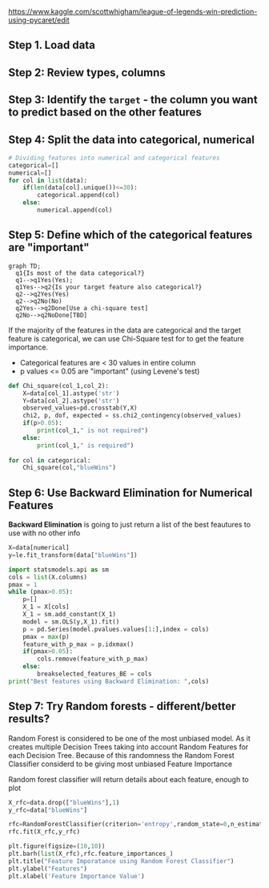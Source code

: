 https://www.kaggle.com/scottwhigham/league-of-legends-win-prediction-using-pycaret/edit

## Step 1. Load data
## Step 2: Review types, columns
## Step 3: Identify the `target` - the column you want to predict based on the other features
## Step 4: Split the data into categorical, numerical
```python
# Dividing features into numerical and categorical features
categorical=[]
numerical=[]
for col in list(data):
    if(len(data[col].unique())<=30):
        categorical.append(col)
    else:
        numerical.append(col)
```
## Step 5: Define which of the categorical features are "important"
``` mermaid
graph TD;
  q1{Is most of the data categorical?}
  q1-->q1Yes(Yes);
  q1Yes-->q2{Is your target feature also categorical?}
  q2-->q2Yes(Yes)
  q2-->q2No(No)
  q2Yes-->q2Done[Use a chi-square test]
  q2No-->q2NoDone[TBD]
```

If the majority of the features in the data are categorical and the target feature is categorical, we can use Chi-Square test for to get the feature importance.
* Categorical features are < 30 values in entire column
* p values <= 0.05 are "important" (using Levene's test)
```python
def Chi_square(col_1,col_2):
    X=data[col_1].astype('str')
    Y=data[col_2].astype('str')
    observed_values=pd.crosstab(Y,X)
    chi2, p, dof, expected = ss.chi2_contingency(observed_values)
    if(p>0.05):
        print(col_1," is not required")
    else:
        print(col_1," is required")
        
for col in categorical:
    Chi_square(col,"blueWins")
```

## Step 6: Use Backward Elimination for Numerical Features
**Backward Elimination** is going to just return a list of the best feautures to use with no other info
```python
X=data[numerical]
y=le.fit_transform(data["blueWins"])

import statsmodels.api as sm
cols = list(X.columns)
pmax = 1
while (pmax>0.05):
    p=[]
    X_1 = X[cols]
    X_1 = sm.add_constant(X_1)
    model = sm.OLS(y,X_1).fit()
    p = pd.Series(model.pvalues.values[1:],index = cols)      
    pmax = max(p)
    feature_with_p_max = p.idxmax()
    if(pmax>0.05):
        cols.remove(feature_with_p_max)
    else:
        breakselected_features_BE = cols
print("Best features using Backward Elimination: ",cols)
```
## Step 7: Try Random forests - different/better results?
Random Forest is considered to be one of the most unbiased model. As it creates multiple Decision Trees taking into account Random Features for each Decision Tree. Because of this randomness the Random Forest Classifier considerd to be giving most unbiased Feature Importance

Random forest classifier will return details about each feature, enough to plot
```python
X_rfc=data.drop(["blueWins"],1)
y_rfc=data["blueWins"]

rfc=RandomForestClassifier(criterion='entropy',random_state=0,n_estimators=300)
rfc.fit(X_rfc,y_rfc)

plt.figure(figsize=(10,10))
plt.barh(list(X_rfc),rfc.feature_importances_)
plt.title("Feature Imporatance using Random Forest Classifier")
plt.ylabel("Features")
plt.xlabel('Feature Importance Value')
```
